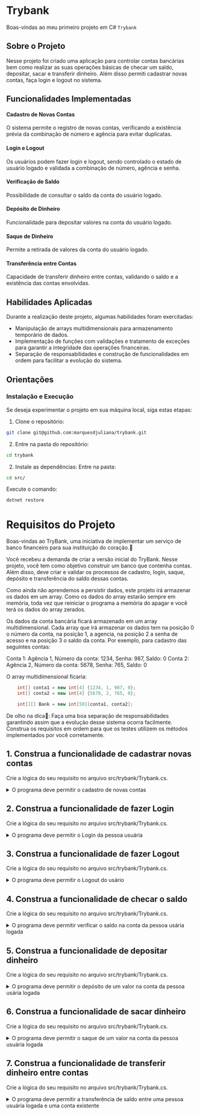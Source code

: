 # Trybank

Boas-vindas ao meu primeiro projeto em C#  `Trybank`

## Sobre o Projeto

Nesse projeto foi criado uma aplicação para controlar contas bancárias bem como realizar as suas operações básicas de checar um saldo, depositar, sacar e transferir dinheiro. Além disso permiti cadastrar novas contas, faça login e logout no sistema.

## Funcionalidades Implementadas

#### Cadastro de Novas Contas
O sistema permite o registro de novas contas, verificando a existência prévia da combinação de número e agência para evitar duplicatas.

#### Login e Logout
Os usuários podem fazer login e logout, sendo controlado o estado de usuário logado e validada a combinação de número, agência e senha.

#### Verificação de Saldo
Possibilidade de consultar o saldo da conta do usuário logado.

#### Depósito de Dinheiro
Funcionalidade para depositar valores na conta do usuário logado.

#### Saque de Dinheiro
Permite a retirada de valores da conta do usuário logado.

#### Transferência entre Contas
Capacidade de transferir dinheiro entre contas, validando o saldo e a existência das contas envolvidas.

## Habilidades Aplicadas

Durante a realização deste projeto, algumas habilidades foram exercitadas:

- Manipulação de arrays multidimensionais para armazenamento temporário de dados.
- Implementação de funções com validações e tratamento de exceções para garantir a integridade das operações financeiras.
- Separação de responsabilidades e construção de funcionalidades em ordem para facilitar a evolução do sistema.
</details>

## Orientações

### Instalação e Execução
Se deseja experimentar o projeto em sua máquina local, siga estas etapas:

1. Clone o repositório:
```sh
git clone git@github.com:marquesdjuliana/trybank.git
```
2. Entre na pasta do repositório:
```sh
cd trybank 
```
2. Instale as dependências:
Entre na pasta:
```sh
cd src/ 
```
Execute o comando:
```sh
dotnet restore 
```
# Requisitos do Projeto

Boas-vindas ao TryBank, uma iniciativa de implementar um serviço de banco financeiro para sua instituição do coração.💚

Você recebeu a demanda de criar a versão inicial do TryBank. Nesse projeto, você tem como objetivo construir um banco que contenha contas. Além disso, deve criar e validar os processos de cadastro, login, saque, depósito e transferência do saldo dessas contas. 

Como ainda não aprendemos a persistir dados, este projeto irá armazenar os dados em um array. Como os dados do array estarão sempre em memória, toda vez que reiniciar o programa a memória do apagar e você terá os dados do array zerados.

Os dados da conta bancária ficará armazenado em um array multidimensional. Cada array que irá armazenar os dados tem na posição 0 o número da conta, na posição 1, a agencia, na posição 2 a senha de acesso e na posição 3 o saldo da conta. Por exemplo, para cadastro das seguintes contas:

Conta 1: Agência 1, Número da conta: 1234, Senha: 987, Saldo: 0
Conta 2: Agência 2, Número da conta: 5678, Senha: 765, Saldo: 0

O array multidimensional ficaria:

```csharp
    int[] conta1 = new int[4] {1234, 1, 987, 0};
    int[] conta2 = new int[4] {5678, 2, 765, 0};

    int[][] Bank = new int[50][conta1, conta2];
```

De olho na dica👀: Faça uma boa separação de responsabilidades garantindo assim que a evolução desse sistema ocorra facilmente. Construa os requisitos em ordem para que os testes utilizem os métodos implementados por você corretamente.
 

## 1. Construa a funcionalidade de cadastrar novas contas

Crie a lógica do seu requisito no arquivo src/trybank/Trybank.cs.

<details>
  <summary>O programa deve permitir o cadastro de novas contas</summary><br />

Crie esse requisito na função `RegisterAccount()`

Se essa combinação de **número e agência** já existir, você deverá lançar uma exceção do tipo `ArgumentException` com a mensagem `A conta já está sendo usada!`.

Caso contrário, a função deve armazenar os dados no array `Bank` na próxima posição disponível marcada por `registeredAccounts` com saldo 0;

Caso tudo corra bem, a função deve incrementar a variável registeredAccounts;

**O que será testado:**

Será testado que ao chamar o método implementado, o mesmo registre uma conta nova no array e incremente a variável `registeredAccounts`.


</details>

## 2. Construa a funcionalidade de fazer Login

Crie a lógica do seu requisito no arquivo src/trybank/Trybank.cs.

<details>
  <summary>O programa deve permitir o Login da pessoa usuária</summary><br />

Crie esse requisito na função `Login()`

O estado de pessoa usuária logada é controlado pela variável `Logged`


- **Se já houver uma pessoa usuária logada**, você deverá lançar uma exceção do tipo `AccessViolationException` com a mensagem `Usuário já está logado`


 **Caso contrário**, a função deve procurar por essa combinação de número e agência.

-   **Se encontrado e a senha for correta**, a função deve alterar o estado da variável `Logged` e armazenar a posição da pessoa usuária logada na variável `loggedUser` (será útil futuramente para as próximas funções, fica a dica!)

-   **Se encontrado e a senha for incorreta**, você deve lançar uma exceção do tipo `ArgumentException` com a mensagem `Senha incorreta`

-   Se não for encontrada a combinação de `número e agência`, você deve lançar uma exceção do tipo `ArgumentException`com a mensagem `Agência + Conta não encontrada`

**O que será testado:**

Será testado que ao chamar o método implementado, o mesmo registre o login caso o usuário exista e a senha esteja correta e lance os erros caso a senha esteja incorreta ou caso a combinação de agência e conta não exista.

</details>

## 3. Construa a funcionalidade de fazer Logout

Crie a lógica do seu requisito no arquivo src/trybank/Trybank.cs.

<details>
  <summary>O programa deve permitir o Logout do usário</summary><br />

Crie esse requisito na função `Logout()`

O estado de pessoa usuária logada é controlado pela variável `Logged`

**Se não houver uma pessoa usuária logada**, você deverá lançar uma exceção do tipo `AccessViolationException` com a mensagem `Usuário não está logado`

**Caso contrário**, a função deve alterar o estado da variável `Logged` e o índice de pessoa usuária `loggedUser` de volta para `-99`


**O que será testado:**

Será testado que ao chamar o método implementado, o mesmo faça o logout do usuário logado e lance um erro caso o usuário em questão não esteja logado.

</details>


## 4. Construa a funcionalidade de checar o saldo

Crie a lógica do seu requisito no arquivo src/trybank/Trybank.cs.

<details>
  <summary>O programa deve permitir verificar o saldo na conta da pessoa usária logada</summary><br />

Crie esse requisito na função `CheckBalance()`

**Se não houver uma pessoa usuária logada**, você deverá lançar uma exceção do tipo `AccessViolationException` com a mensagem `Usuário não está logado`

**Caso contrário**, a função deve retornar o saldo na conta da pessoa usuária logada.


**O que será testado:**

Será testado que ao chamar o método implementado, o mesmo mostre o saldo da conta e lance um erro caso o usuário em questão não esteja logado.

</details>

## 5. Construa a funcionalidade de depositar dinheiro

Crie a lógica do seu requisito no arquivo src/trybank/Trybank.cs.

<details>
  <summary>O programa deve permitir o depósito de um valor na conta da pessoa usária logada</summary><br />

Crie esse requisito na função `Deposit()`

**Se não houver uma pessoa usuária logada**, você deverá lançar uma exceção do tipo `AccessViolationException` com a mensagem `Usuário não está logado`

**Caso contrário**, a função deve adicionar o valor passado por parâmetro para o saldo da pessoa usuária logada.


**O que será testado:**

Será testado que ao chamar o método implementado, o mesmo aumente o saldo da conta e lance um erro caso o usuário em questão não esteja logado.


</details>

## 6. Construa a funcionalidade de sacar dinheiro

Crie a lógica do seu requisito no arquivo src/trybank/Trybank.cs.

<details>
  <summary>O programa deve permitir o saque de um valor na conta da pessoa usuária logada</summary><br />

Crie esse requisito na função `Withdraw()`

**Se não houver uma pessoa usuária logada**, você deverá lançar uma exceção do tpo `AccessViolationException`, com a mensagem `Usuário não está logado`

**Caso contrário**, a função deve retirar o valor passado por parâmetro para o saldo da pessoa usuária logada.
  Se o saldo da conta da pessoa usuária logada for insuficiente para fazer o saque, você deve lançar uma exceção do tipo `InvalidOperationException` com a mensagem `Saldo insuficiente`


**O que será testado:**

Será testado que ao chamar o método implementado, o mesmo diminua o saldo da conta e lance um erro caso o usuário em questão não esteja logado ou caso o saldo seja insuficiente.

</details>


## 7. Construa a funcionalidade de transferir dinheiro entre contas

Crie a lógica do seu requisito no arquivo src/trybank/Trybank.cs.

<details>
  <summary>O programa deve permitir a transferência de saldo entre uma pessoa usuária logada e uma conta existente</summary><br />

Crie esse requisito na função `Transfer(int destinationNumber, int destinationAgency, int value)()`

**Se não houver uma pessoa usuária logada**, você deverá lançar uma exceção do tipo `AccessViolationException`, com a mensagem `Usuário não está logado`

Se o saldo da conta da pessoa usuária logada for insuficiente para fazer a transferência, você deve lançar uma exceção do tipo `InvalidOperationException` com a mensagem `Saldo insuficiente`

**Caso contrário**, a função deve transferir o valor passado por parâmetro do saldo da pessoa usuária logada para o saldo da conta passada por parâmetro.

**O que será testado:**

Será testado que ao chamar o método implementado, o mesmo diminua o saldo da conta origem e aumente o saldo da conta destino no mesmo valor. Também será testado que o software lance um erro caso o usuário em questão não esteja logado ou caso o saldo seja insuficiente.

